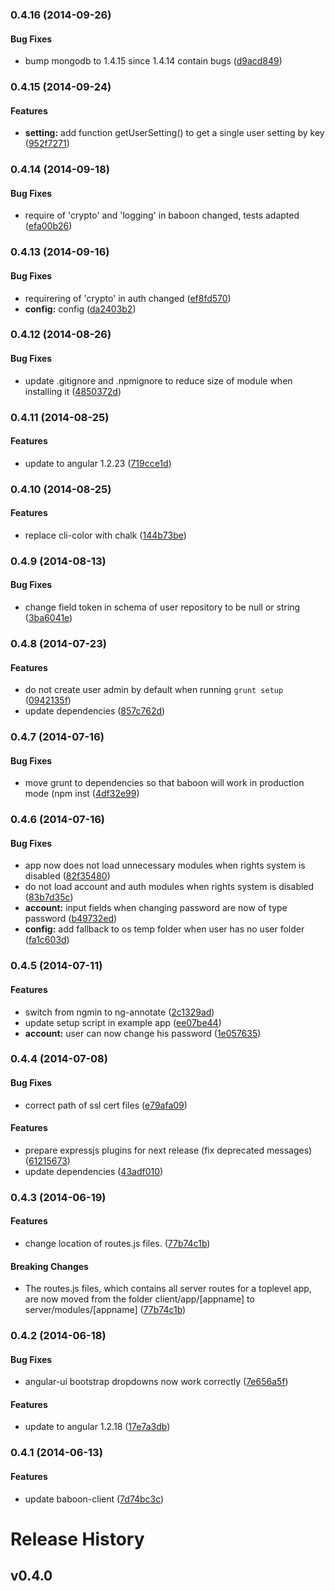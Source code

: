<a name="0.4.16"></a>
### 0.4.16 (2014-09-26)


#### Bug Fixes

* bump mongodb to 1.4.15 since 1.4.14 contain bugs ([d9acd849](https://github.com/litixsoft/baboon/commit/d9acd8492bfe8c2b5b524050740bbcbd38fccf80))


<a name="0.4.15"></a>
### 0.4.15 (2014-09-24)


#### Features

* **setting:** add function getUserSetting() to get a single user setting by key ([952f7271](https://github.com/litixsoft/baboon/commit/952f7271c6c62dfba3f181a501c664fb24375af2))


<a name="0.4.14"></a>
### 0.4.14 (2014-09-18)


#### Bug Fixes

* require of 'crypto' and 'logging' in baboon changed, tests adapted ([efa00b26](https://github.com/litixsoft/baboon/commit/efa00b2682ee30ddfecd9672a27e4d1e86d40e9a))


<a name="0.4.13"></a>
### 0.4.13 (2014-09-16)


#### Bug Fixes

* requirering of 'crypto' in auth changed ([ef8fd570](https://github.com/litixsoft/baboon/commit/ef8fd5707335ef2fe8169a6f728a524c5be4a0a3))
* **config:** config ([da2403b2](https://github.com/litixsoft/baboon/commit/da2403b2d3eafed06e22f7ef069a8a0e7d587312))


<a name="0.4.12"></a>
### 0.4.12 (2014-08-26)


#### Bug Fixes

* update .gitignore and .npmignore to reduce size of module when installing it ([4850372d](https://github.com/litixsoft/baboon/commit/4850372d16c74a65bd5439e1d1006366d0609486))


<a name="0.4.11"></a>
### 0.4.11 (2014-08-25)


#### Features

* update to angular 1.2.23 ([719cce1d](https://github.com/litixsoft/baboon/commit/719cce1d2c1169278a999e4c74b23984541d0e79))


<a name="0.4.10"></a>
### 0.4.10 (2014-08-25)


#### Features

* replace cli-color with chalk ([144b73be](https://github.com/litixsoft/baboon/commit/144b73be19f77a92da43f7b5f06330f6cc8bbb9f))


<a name="0.4.9"></a>
### 0.4.9 (2014-08-13)


#### Bug Fixes

* change field token in schema of user repository to be null or string ([3ba6041e](https://github.com/litixsoft/baboon/commit/3ba6041e4a956a02ad8d4f9c806ce791dc79dcc7))


<a name="0.4.8"></a>
### 0.4.8 (2014-07-23)


#### Features

* do not create user admin by default when running `grunt setup` ([0942135f](https://github.com/litixsoft/baboon/commit/0942135fa121f3f469ab8513d6a4656131f11c22))
* update dependencies ([857c762d](https://github.com/litixsoft/baboon/commit/857c762d7cbc020f3245690cfa4e9aa16eb9e2a4))


<a name="0.4.7"></a>
### 0.4.7 (2014-07-16)


#### Bug Fixes

* move grunt to dependencies so that baboon will work in production mode (npm inst ([4df32e99](https://github.com/litixsoft/baboon/commit/4df32e99e581b5d0461533b2665c35b1c46dbe18))


<a name="0.4.6"></a>
### 0.4.6 (2014-07-16)


#### Bug Fixes

* app now does not load unnecessary modules when rights system is disabled ([82f35480](https://github.com/litixsoft/baboon/commit/82f35480c93c29d181d0ebe0b367bb58c01a7078))
* do not load account and auth modules when rights system is disabled ([83b7d35c](https://github.com/litixsoft/baboon/commit/83b7d35cace47606c2bd0f8b39f32df9a91690ba))
* **account:** input fields when changing password are now of type password ([b49732ed](https://github.com/litixsoft/baboon/commit/b49732ed9ab0cc28bb3b42f8f3dbb7a4d63fa31b))
* **config:** add fallback to os temp folder when user has no user folder ([fa1c603d](https://github.com/litixsoft/baboon/commit/fa1c603d94adec1a94146f872f0971e840346806))


<a name="0.4.5"></a>
### 0.4.5 (2014-07-11)


#### Features

* switch from ngmin to ng-annotate ([2c1329ad](https://github.com/litixsoft/baboon/commit/2c1329ad17a077a6975595a6c6f379445567010e))
* update setup script in example app ([ee07be44](https://github.com/litixsoft/baboon/commit/ee07be440126112f3ad48a0beb45834cdd2d29b1))
* **account:** user can now change his password ([1e057635](https://github.com/litixsoft/baboon/commit/1e057635bc82ee059e35670e29eb588a97549d5a))


<a name="0.4.4"></a>
### 0.4.4 (2014-07-08)


#### Bug Fixes

* correct path of ssl cert files ([e79afa09](https://github.com/litixsoft/baboon/commit/e79afa0924ec7c417f601dd777fb81dde8c988c5))


#### Features

* prepare expressjs plugins for next release (fix deprecated messages) ([61215673](https://github.com/litixsoft/baboon/commit/61215673425cc5ea86e441cdcbd0c08c95da0792))
* update dependencies ([43adf010](https://github.com/litixsoft/baboon/commit/43adf0104b8f1b13a1ddc9868b66e4d029db9bea))


<a name="0.4.3"></a>
### 0.4.3 (2014-06-19)


#### Features

* change location of routes.js files. ([77b74c1b](https://github.com/litixsoft/baboon/commit/77b74c1b94b52eae759b5c0aac75709767a2cf08))


#### Breaking Changes

* The routes.js files, which contains all server routes for a toplevel app, are now moved from the folder client/app/[appname] to server/modules/[appname]
 ([77b74c1b](https://github.com/litixsoft/baboon/commit/77b74c1b94b52eae759b5c0aac75709767a2cf08))


<a name="0.4.2"></a>
### 0.4.2 (2014-06-18)


#### Bug Fixes

* angular-ui bootstrap dropdowns now work correctly ([7e656a5f](https://github.com/litixsoft/baboon/commit/7e656a5f673a53ac28e5e432dc94a57d048d7586))


#### Features

* update to angular 1.2.18 ([17e7a3db](https://github.com/litixsoft/baboon/commit/17e7a3dbdd2f2ec361c200483d8b5a3e36a96786))


<a name="0.4.1"></a>
### 0.4.1 (2014-06-13)


#### Features

* update baboon-client ([7d74bc3c](https://github.com/litixsoft/baboon/commit/7d74bc3c2aca082c27f05265be9baaa08005ea21))


# Release History
## v0.4.0

